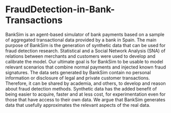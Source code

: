 # FraudDetection-in-Bank-Transactions
BankSim is an agent-based simulator of bank payments based on a sample of aggregated transactional data provided by a bank in Spain. The main purpose of BankSim is the generation of synthetic data that can be used for fraud detection research. Statistical and a Social Network Analysis (SNA) of relations between merchants and customers were used to develop and calibrate the model. Our ultimate goal is for BankSim to be usable to model relevant scenarios that combine normal payments and injected known fraud signatures. The data sets generated by BankSim contain no personal information or disclosure of legal and private customer transactions. Therefore, it can be shared by academia, and others, to develop and reason about fraud detection methods. Synthetic data has the added benefit of being easier to acquire, faster and at less cost, for experimentation even for those that have access to their own data. We argue that BankSim generates data that usefully approximates the relevant aspects of the real data.
